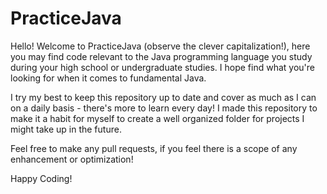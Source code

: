 # PracticeJava

Hello!
Welcome to PracticeJava (observe the clever capitalization!), here you may find code relevant to the Java programming language you study during your high school or undergraduate studies. I hope find what you're looking for when it comes to fundamental Java. 

I try my best to keep this repository up to date and cover as much as I can on a daily basis - there's more to learn every day! I made this repository to make it a habit for myself to create a well organized folder for projects I might take up in the future. 

Feel free to make any pull requests, if you feel there is a scope of any enhancement or optimization!

Happy Coding!
